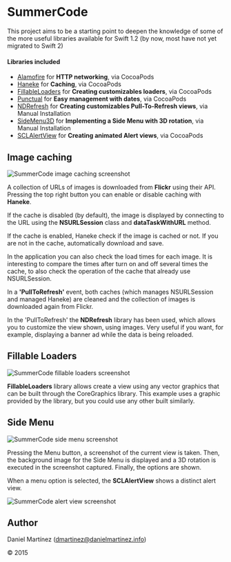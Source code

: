 SummerCode
===========
This project aims to be a starting point to deepen the knowledge of some of the more useful libraries available for Swift 1.2 (by now, most have not yet migrated to Swift 2) 

#### Libraries included
- [Alamofire](https://github.com/Alamofire/Alamofire) for **HTTP networking**, via CocoaPods
- [Haneke](https://github.com/Haneke/HanekeSwift) for **Caching**, via CocoaPods
- [FillableLoaders](https://github.com/poolqf/FillableLoaders) for **Creating customizables loaders**, via CocoaPods
- [Punctual](https://github.com/harlanhaskins/Punctual.swift) for **Easy management with dates**, via CocoaPods
- [NDRefresh](https://github.com/Nextdoor/NDRefresh) for **Creating customizables Pull-To-Refresh views**, via Manual Installation
- [SideMenu3D](https://github.com/themsaid/swift-sidemenu-3d) for **Implementing a Side Menu with 3D rotation**, via Manual Installation
- [SCLAlertView](https://github.com/vikmeup/SCLAlertView-Swift) for **Creating animated Alert views**, via CocoaPods

**Image caching**
-----------------

![SummerCode image caching screenshot](https://github.com/daniochouno/SummerCode/blob/master/Resources/Screenshots/ImageCaching.png) 

A collection of URLs of images is downloaded from **Flickr** using their API. Pressing the top right button you can enable or disable caching with **Haneke**.

If the cache is disabled (by default), the image is displayed by connecting to the URL using the **NSURLSession** class and **dataTaskWithURL** method.

If the cache is enabled, Haneke check if the image is cached or not. If you are not in the cache, automatically download and save.

In the application you can also check the load times for each image. It is interesting to compare the times after turn on and off several times the cache, to also check the operation of the cache that already use NSURLSession.

In a **'PullToRefresh'** event, both caches (which manages NSURLSession and managed Haneke) are cleaned and the collection of images is downloaded again from Flickr.

In the 'PullToRefresh' the **NDRefresh** library has been used, which allows you to customize the view shown, using images. Very useful if you want, for example, displaying a banner ad while the data is being reloaded.

**Fillable Loaders**
--------------------

![SummerCode fillable loaders screenshot](https://github.com/daniochouno/SummerCode/blob/master/Resources/Screenshots/FillableLoaders.png)

**FillableLoaders** library allows create a view using any vector graphics that can be built through the CoreGraphics library. This example uses a graphic provided by the library, but you could use any other built similarly.

**Side Menu**
--------------------

![SummerCode side menu screenshot](https://github.com/daniochouno/SummerCode/blob/master/Resources/Screenshots/SideMenu.png)

Pressing the Menu button, a screenshot of the current view is taken. Then, the background image for the Side Menu is displayed and a 3D rotation is executed in the screenshot captured. Finally, the options are shown.

When a menu option is selected, the **SCLAlertView** shows a distinct alert view.

![SummerCode alert view screenshot](https://github.com/daniochouno/SummerCode/blob/master/Resources/Screenshots/SCLAlertView.png)

## Author
Daniel Mart&iacute;nez (dmartinez@danielmartinez.info)

&copy; 2015
